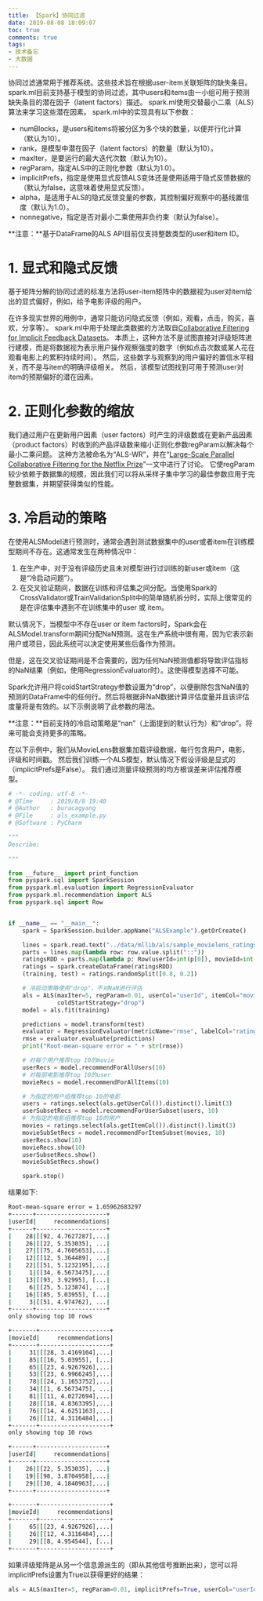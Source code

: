 ```yaml
---
title: 【Spark】协同过滤
date: 2019-08-08 18:09:07
toc: true
comments: true
tags: 
- 技术备忘
- 大数据 
---
```


协同过滤通常用于推荐系统。这些技术旨在根据user-item关联矩阵的缺失条目。 spark.ml目前支持基于模型的协同过滤，其中users和items由一小组可用于预测缺失条目的潜在因子（latent factors）描述。 spark.ml使用交替最小二乘（ALS）算法来学习这些潜在因素。 spark.ml中的实现具有以下参数：

+ numBlocks，是users和items将被分区为多个块的数量，以便并行化计算（默认为10）。
+ rank，是模型中潜在因子（latent factors）的数量（默认为10）。
+ maxIter，是要运行的最大迭代次数（默认为10）。
+ regParam，指定ALS中的正则化参数（默认为1.0）。
+ implicitPrefs，指定是使用显式反馈ALS变体还是使用适用于隐式反馈数据的（默认为false，这意味着使用显式反馈）。
+ alpha，是适用于ALS的隐式反馈变量的参数，其控制偏好观察中的基线置信度（默认为1.0）。
+ nonnegative，指定是否对最小二乘使用非负约束（默认为false）。

<!--more-->

**注意：**基于DataFrame的ALS API目前仅支持整数类型的user和item ID。 



# 1. 显式和隐式反馈

基于矩阵分解的协同过滤的标准方法将user-item矩阵中的数据视为user对item给出的显式偏好，例如，给予电影评级的用户。

在许多现实世界的用例中，通常只能访问隐式反馈（例如，观看，点击，购买，喜欢，分享等）。 spark.ml中用于处理此类数据的方法取自[Collaborative Filtering for Implicit Feedback Datasets](https://ieeexplore.ieee.org/document/4781121/)。 本质上，这种方法不是试图直接对评级矩阵进行建模，而是将数据视为表示用户操作观察强度的数字（例如点击次数或某人花在观看电影上的累积持续时间）。 然后，这些数字与观察到的用户偏好的置信水平相关，而不是与item的明确评级相关。 然后，该模型试图找到可用于预测user对item的预期偏好的潜在因素。



# 2. 正则化参数的缩放

我们通过用户在更新用户因素（user factors）时产生的评级数或在更新产品因素（product factors）时收到的产品评级数来缩小正则化参数regParam以解决每个最小二乘问题。 这种方法被命名为“ALS-WR”，并在“[Large-Scale Parallel Collaborative Filtering for the Netflix Prize](http://dx.doi.org/10.1007/978-3-540-68880-8_32)”一文中进行了讨论。 它使regParam较少依赖于数据集的规模，因此我们可以将从采样子集中学习的最佳参数应用于完整数据集，并期望获得类似的性能。



# 3. 冷启动的策略

在使用ALSModel进行预测时，通常会遇到测试数据集中的user或者item在训练模型期间不存在。这通常发生在两种情况中：

1. 在生产中，对于没有评级历史且未对模型进行过训练的新user或item（这是“冷启动问题”）。
2. 在交叉验证期间，数据在训练和评估集之间分配。当使用Spark的CrossValidator或TrainValidationSplit中的简单随机拆分时，实际上很常见的是在评估集中遇到不在训练集中的user 或 item。

默认情况下，当模型中不存在user or item factors时，Spark会在ALSModel.transform期间分配NaN预测。这在生产系统中很有用，因为它表示新用户或项目，因此系统可以决定使用某些后备作为预测。

但是，这在交叉验证期间是不合需要的，因为任何NaN预测值都将导致评估指标的NaN结果（例如，使用RegressionEvaluator时）。这使得模型选择不可能。

Spark允许用户将coldStartStrategy参数设置为“drop”，以便删除包含NaN值的预测的DataFrame中的任何行。然后将根据非NaN数据计算评估度量并且该评估度量将是有效的。以下示例说明了此参数的用法。

**注意：**目前支持的冷启动策略是“nan”（上面提到的默认行为）和“drop”。将来可能会支持更多的策略。

在以下示例中，我们从MovieLens数据集加载评级数据，每行包含用户，电影，评级和时间戳。 然后我们训练一个ALS模型，默认情况下假设评级是显式的（implicitPrefs是False）。 我们通过测量评级预测的均方根误差来评估推荐模型。

```python
# -*- coding: utf-8 -*-
# @Time     : 2019/8/8 19:40
# @Author   : buracagyang
# @File     : als_example.py
# @Software : PyCharm

"""
Describe:
        
"""

from __future__ import print_function
from pyspark.sql import SparkSession
from pyspark.ml.evaluation import RegressionEvaluator
from pyspark.ml.recommendation import ALS
from pyspark.sql import Row


if __name__ == "__main__":
    spark = SparkSession.builder.appName("ALSExample").getOrCreate()

    lines = spark.read.text("../data/mllib/als/sample_movielens_ratings.txt").rdd
    parts = lines.map(lambda row: row.value.split("::"))
    ratingsRDD = parts.map(lambda p: Row(userId=int(p[0]), movieId=int(p[1]), rating=float(p[2]), timestamp=long(p[3])))
    ratings = spark.createDataFrame(ratingsRDD)
    (training, test) = ratings.randomSplit([0.8, 0.2])

    # 冷启动策略使用"drop"，不对NaN进行评估
    als = ALS(maxIter=5, regParam=0.01, userCol="userId", itemCol="movieId", ratingCol="rating",
              coldStartStrategy="drop")
    model = als.fit(training)

    predictions = model.transform(test)
    evaluator = RegressionEvaluator(metricName="rmse", labelCol="rating", predictionCol="prediction")
    rmse = evaluator.evaluate(predictions)
    print("Root-mean-square error = " + str(rmse))

    # 对每个用户推荐top 10的movie
    userRecs = model.recommendForAllUsers(10)
    # 对每部电影推荐top 10的user
    movieRecs = model.recommendForAllItems(10)

    # 为指定的用户组推荐top 10的电影
    users = ratings.select(als.getUserCol()).distinct().limit(3)
    userSubsetRecs = model.recommendForUserSubset(users, 10)
    # 为指定的电影组推荐top 10的用户
    movies = ratings.select(als.getItemCol()).distinct().limit(3)
    movieSubSetRecs = model.recommendForItemSubset(movies, 10)
    userRecs.show(10)
    movieRecs.show(10)
    userSubsetRecs.show()
    movieSubSetRecs.show()

    spark.stop()

```

结果如下:

```bash
Root-mean-square error = 1.65962683297
+------+--------------------+
|userId|     recommendations|
+------+--------------------+
|    28|[[92, 4.7627287],...|
|    26|[[22, 5.353035], ...|
|    27|[[75, 4.7605653],...|
|    12|[[12, 5.364489], ...|
|    22|[[51, 5.1232195],...|
|     1|[[34, 6.5673475],...|
|    13|[[93, 3.92995], [...|
|     6|[[25, 5.123874], ...|
|    16|[[85, 5.03955], [...|
|     3|[[51, 4.974762], ...|
+------+--------------------+
only showing top 10 rows

+-------+--------------------+
|movieId|     recommendations|
+-------+--------------------+
|     31|[[28, 3.4169104],...|
|     85|[[16, 5.03955], [...|
|     65|[[23, 4.9267926],...|
|     53|[[23, 6.9966245],...|
|     78|[[24, 1.1653752],...|
|     34|[[1, 6.5673475], ...|
|     81|[[11, 4.0272694],...|
|     28|[[18, 4.8363395],...|
|     76|[[14, 4.6251163],...|
|     26|[[12, 4.3116484],...|
+-------+--------------------+
only showing top 10 rows

+------+--------------------+
|userId|     recommendations|
+------+--------------------+
|    26|[[22, 5.353035], ...|
|    19|[[98, 3.8704958],...|
|    29|[[30, 4.1840963],...|
+------+--------------------+

+-------+--------------------+
|movieId|     recommendations|
+-------+--------------------+
|     65|[[23, 4.9267926],...|
|     26|[[12, 4.3116484],...|
|     29|[[8, 4.954544], [...|
+-------+--------------------+
```

如果评级矩阵是从另一个信息源派生的（即从其他信号推断出来），您可以将implicitPrefs设置为True以获得更好的结果：

```python
als = ALS(maxIter=5, regParam=0.01, implicitPrefs=True, userCol="userId", itemCol="movieId", ratingCol="rating")
```

